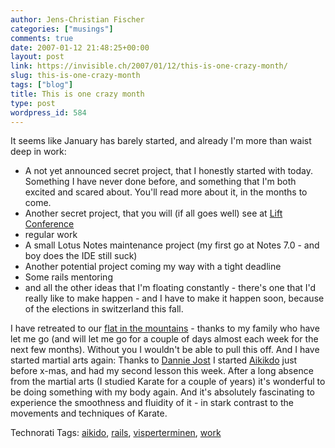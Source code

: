 ```yaml
---
author: Jens-Christian Fischer
categories: ["musings"]
comments: true
date: 2007-01-12 21:48:25+00:00
layout: post
link: https://invisible.ch/2007/01/12/this-is-one-crazy-month/
slug: this-is-one-crazy-month
tags: ["blog"]
title: This is one crazy month
type: post
wordpress_id: 584
---
```


It seems like January has barely started, and already I'm more than waist deep in work:

* A not yet announced secret project, that I honestly started with today. Something I have never done before, and something that I'm both excited and scared about. You'll read more about it, in the months to come.
* Another secret project, that you will (if all goes well) see at [Lift Conference][1]
* regular work
* A small Lotus Notes maintenance project (my first go at Notes 7.0 - and boy does the IDE still suck)
* Another potential project coming my way with a tight deadline
* Some rails mentoring
* and all the other ideas that I'm floating constantly - there's one that I'd really like to make happen - and I have to make it happen soon, because of the elections in switzerland this fall.

I have retreated to our [flat in the mountains][4] - thanks to my family who have let me go (and will let me go for a couple of days almost each week for the next few months). Without you I wouldn't be able to pull this off. And I have started martial arts again: Thanks to [Dannie Jost][2] I started [Aikikdo][3] just before x-mas, and had my second lesson this week. After a long absence from the martial arts (I studied Karate for a couple of years) it's wonderful to be doing something with my body again. And it's absolutely fascinating to experience the smoothness and fluidity of it - in stark contrast to the movements and techniques of Karate. 


[1]: https://www.liftconference.com
[2]: https://uncondition.blogspot.com/index.html
[3]: https://en.wikipedia.org/wiki/Aikido
[4]: /index.php?s=visperterminen&searchbutton=Go%21


Technorati Tags: [aikido](https://www.technorati.com/tag/aikido), [rails](https://www.technorati.com/tag/rails), [visperterminen](https://www.technorati.com/tag/visperterminen), [work](https://www.technorati.com/tag/work)
